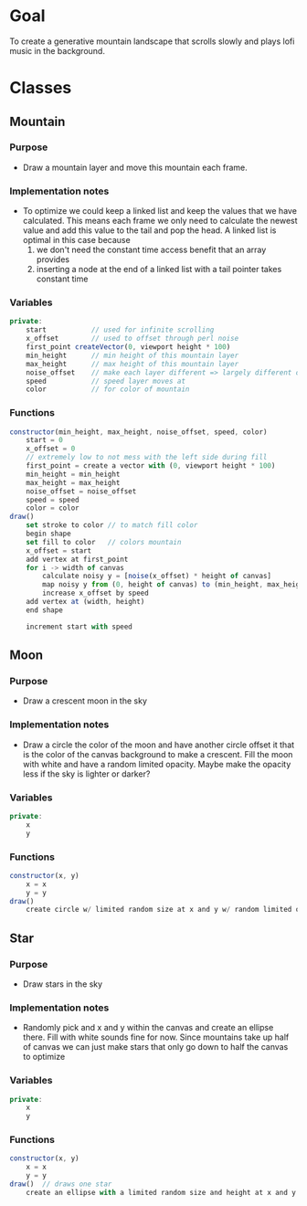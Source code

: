# Goal
To create a generative mountain landscape that scrolls slowly and plays lofi 
music in the background.

# Classes
## Mountain
### Purpose
* Draw a mountain layer and move this mountain each frame. 
### Implementation notes
* To optimize we could keep a linked list and keep the values that we have 
calculated. This means each frame we only need to calculate the newest value 
and add this value to the tail and pop the head. A linked list is optimal in 
this case because 
    1. we don't need the constant time access benefit that an array provides
    2. inserting a node at the end of a linked list with a tail pointer takes 
    constant time
### Variables
```js
private:
    start           // used for infinite scrolling
    x_offset        // used to offset through perl noise
    first_point createVector(0, viewport height * 100)
    min_height      // min height of this mountain layer
    max_height      // max height of this mountain layer
    noise_offset    // make each layer different => largely different offsets
    speed           // speed layer moves at
    color           // for color of mountain
```
### Functions
```js
constructor(min_height, max_height, noise_offset, speed, color)
    start = 0
    x_offset = 0
    // extremely low to not mess with the left side during fill
    first_point = create a vector with (0, viewport height * 100)
    min_height = min_height
    max_height = max_height
    noise_offset = noise_offset
    speed = speed
    color = color
draw()
    set stroke to color // to match fill color
    begin shape
    set fill to color   // colors mountain
    x_offset = start
    add vertex at first_point
    for i -> width of canvas
        calculate noisy y = [noise(x_offset) * height of canvas]
        map noisy y from (0, height of canvas) to (min_height, max_height)
        increase x_offset by speed
    add vertex at (width, height)
    end shape

    increment start with speed
```
## Moon
### Purpose
* Draw a crescent moon in the sky
### Implementation notes
* Draw a circle the color of the moon and have another circle offset it that is 
the color of the canvas background to make a crescent. Fill the moon with white 
and have a random limited opacity. Maybe make the opacity less if the sky is 
lighter or darker?
### Variables
```js
private:
    x
    y
```
### Functions
```js
constructor(x, y)
    x = x
    y = y
draw()
    create circle w/ limited random size at x and y w/ random limited opacity
```
## Star
### Purpose
* Draw stars in the sky
### Implementation notes
* Randomly pick and x and y within the canvas and create an ellipse there. Fill
with white sounds fine for now. Since mountains take up half of canvas we can 
just make stars that only go down to half the canvas to optimize
### Variables
```js
private:
    x
    y
```
### Functions
```js
constructor(x, y) 
    x = x
    y = y
draw()  // draws one star
    create an ellipse with a limited random size and height at x and y
```